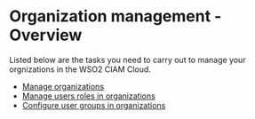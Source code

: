 # Organization management - Overview

Listed below are the tasks you need to carry out to manage your orgnizations in the WSO2 CIAM Cloud.

-   [Manage organizations](../../../guides/b2b-org-management/manage-organizations)
-   [Manage users roles in organizations](../../../guides/b2b-org-management/manage-org-user-roles)
-   [Configure user groups in organizations](../../../guides/b2b-org-management/manage-org-user-groups)